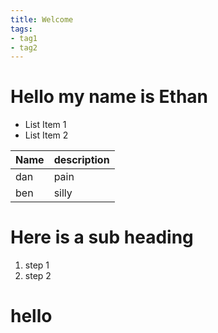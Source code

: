 ```yaml
---
title: Welcome
tags:
- tag1
- tag2
---
```


# Hello my name is Ethan 
* List Item 1
* List Item 2

Name | description
-----|-----
dan  | pain
ben  | silly

# Here is a sub heading

1. step 1
2. step 2

# hello
